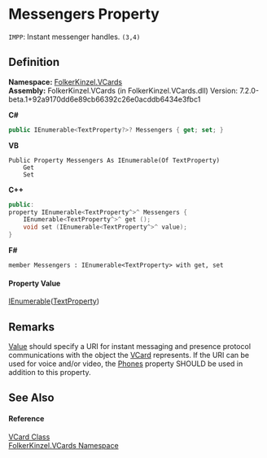# Messengers Property


`IMPP`: Instant messenger handles. `(3,4)`



## Definition
**Namespace:** <a href="67dce261-ab8f-dd0a-4c0c-bc2633c1719e.md">FolkerKinzel.VCards</a>  
**Assembly:** FolkerKinzel.VCards (in FolkerKinzel.VCards.dll) Version: 7.2.0-beta.1+92a9170dd6e89cb66392c26e0acddb6434e3fbc1

**C#**
``` C#
public IEnumerable<TextProperty?>? Messengers { get; set; }
```
**VB**
``` VB
Public Property Messengers As IEnumerable(Of TextProperty)
	Get
	Set
```
**C++**
``` C++
public:
property IEnumerable<TextProperty^>^ Messengers {
	IEnumerable<TextProperty^>^ get ();
	void set (IEnumerable<TextProperty^>^ value);
}
```
**F#**
``` F#
member Messengers : IEnumerable<TextProperty> with get, set
```



#### Property Value
<a href="https://learn.microsoft.com/dotnet/api/system.collections.generic.ienumerable-1" target="_blank" rel="noopener noreferrer">IEnumerable</a>(<a href="27f474f1-d496-3582-a707-2518da27485f.md">TextProperty</a>)

## Remarks
<a href="f225770c-6e12-7b59-ec2a-1ddc31f624f1.md">Value</a> should specify a URI for instant messaging and presence protocol communications with the object the <a href="23413828-9a4a-2851-b88b-84d0afcb0031.md">VCard</a> represents. If the URI can be used for voice and/or video, the <a href="3e16ea71-6bed-ab1e-17f1-74bf01508b49.md">Phones</a> property SHOULD be used in addition to this property.

## See Also


#### Reference
<a href="23413828-9a4a-2851-b88b-84d0afcb0031.md">VCard Class</a>  
<a href="67dce261-ab8f-dd0a-4c0c-bc2633c1719e.md">FolkerKinzel.VCards Namespace</a>  

